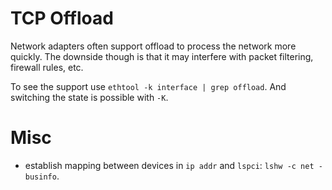 # TCP Offload

Network adapters often support offload to process the network more quickly. The downside though is that it may interfere with packet filtering, firewall rules, etc.

To see the support use `ethtool -k interface | grep offload`. And switching the state is possible with `-K`.

# Misc

* establish mapping between devices in `ip addr` and `lspci`: `lshw -c net -businfo`.
